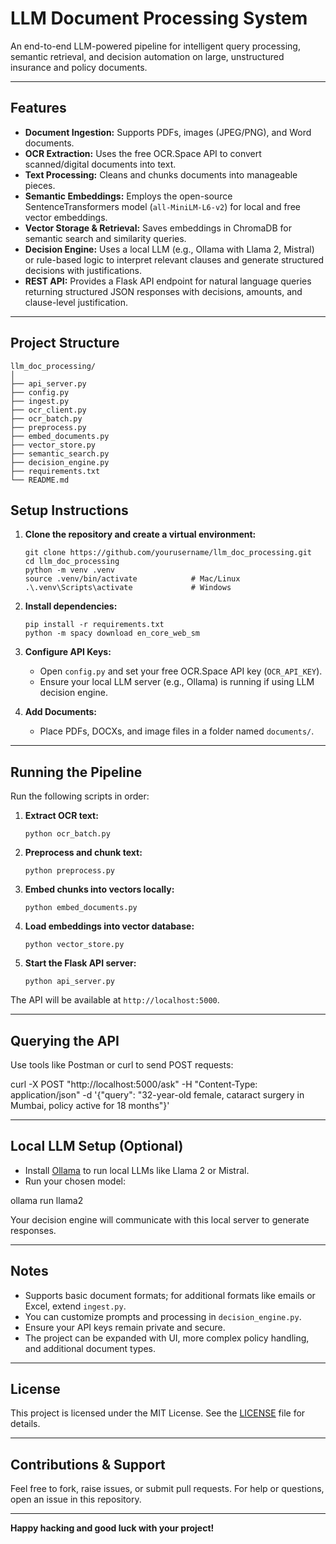 # LLM Document Processing System

An end-to-end LLM-powered pipeline for intelligent query processing, semantic retrieval, and decision automation on large, unstructured insurance and policy documents.

---

## Features

- **Document Ingestion:** Supports PDFs, images (JPEG/PNG), and Word documents.
- **OCR Extraction:** Uses the free OCR.Space API to convert scanned/digital documents into text.
- **Text Processing:** Cleans and chunks documents into manageable pieces.
- **Semantic Embeddings:** Employs the open-source SentenceTransformers model (`all-MiniLM-L6-v2`) for local and free vector embeddings.
- **Vector Storage & Retrieval:** Saves embeddings in ChromaDB for semantic search and similarity queries.
- **Decision Engine:** Uses a local LLM (e.g., Ollama with Llama 2, Mistral) or rule-based logic to interpret relevant clauses and generate structured decisions with justifications.
- **REST API:** Provides a Flask API endpoint for natural language queries returning structured JSON responses with decisions, amounts, and clause-level justification.

---

## Project Structure
```
llm_doc_processing/
│
├── api_server.py
├── config.py
├── ingest.py
├── ocr_client.py
├── ocr_batch.py
├── preprocess.py
├── embed_documents.py
├── vector_store.py
├── semantic_search.py
├── decision_engine.py
├── requirements.txt
└── README.md

```
## Setup Instructions

1. **Clone the repository and create a virtual environment:**
    ```
    git clone https://github.com/yourusername/llm_doc_processing.git
    cd llm_doc_processing
    python -m venv .venv
    source .venv/bin/activate            # Mac/Linux
    .\.venv\Scripts\activate             # Windows
    ```

2. **Install dependencies:**
    ```
    pip install -r requirements.txt
    python -m spacy download en_core_web_sm
    ```

3. **Configure API Keys:**
    - Open `config.py` and set your free OCR.Space API key (`OCR_API_KEY`).
    - Ensure your local LLM server (e.g., Ollama) is running if using LLM decision engine.

4. **Add Documents:**
    - Place PDFs, DOCXs, and image files in a folder named `documents/`.

---

## Running the Pipeline

Run the following scripts in order:

1. **Extract OCR text:**
    ```
    python ocr_batch.py
    ```

2. **Preprocess and chunk text:**
    ```
    python preprocess.py
    ```

3. **Embed chunks into vectors locally:**
    ```
    python embed_documents.py
    ```

4. **Load embeddings into vector database:**
    ```
    python vector_store.py
    ```

5. **Start the Flask API server:**
    ```
    python api_server.py
    ```

The API will be available at `http://localhost:5000`.

---

## Querying the API

Use tools like Postman or curl to send POST requests:

curl -X POST "http://localhost:5000/ask"
-H "Content-Type: application/json"
-d '{"query": "32-year-old female, cataract surgery in Mumbai, policy active for 18 months"}'


---

## Local LLM Setup (Optional)

- Install [Ollama](https://ollama.com/) to run local LLMs like Llama 2 or Mistral.
- Run your chosen model:

ollama run llama2


Your decision engine will communicate with this local server to generate responses.

---

## Notes

- Supports basic document formats; for additional formats like emails or Excel, extend `ingest.py`.
- You can customize prompts and processing in `decision_engine.py`.
- Ensure your API keys remain private and secure.
- The project can be expanded with UI, more complex policy handling, and additional document types.

---

## License

This project is licensed under the MIT License. See the [LICENSE](LICENSE) file for details.

---

## Contributions & Support

Feel free to fork, raise issues, or submit pull requests. For help or questions, open an issue in this repository.

---

**Happy hacking and good luck with your project!**
